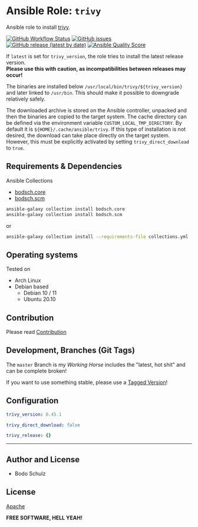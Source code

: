 
# Ansible Role:  `trivy` 

Ansible role to install [trivy](https://github.com/aquasecurity/trivy).

[![GitHub Workflow Status](https://img.shields.io/github/actions/workflow/status/bodsch/ansible-trivy/main.yml?branch=main)][ci]
[![GitHub issues](https://img.shields.io/github/issues/bodsch/ansible-trivy)][issues]
[![GitHub release (latest by date)](https://img.shields.io/github/v/release/bodsch/ansible-trivy)][releases]
[![Ansible Quality Score](https://img.shields.io/ansible/quality/50067?label=role%20quality)][quality]

[ci]: https://github.com/bodsch/ansible-trivy/actions
[issues]: https://github.com/bodsch/ansible-trivy/issues?q=is%3Aopen+is%3Aissue
[releases]: https://github.com/bodsch/ansible-trivy/releases
[quality]: https://galaxy.ansible.com/bodsch/trivy

If `latest` is set for `trivy_version`, the role tries to install the latest release version.  
**Please use this with caution, as incompatibilities between releases may occur!**

The binaries are installed below `/usr/local/bin/trivy/${trivy_version}` and later linked to `/usr/bin`. 
This should make it possible to downgrade relatively safely.

The downloaded archive is stored on the Ansible controller, unpacked and then the binaries are copied to the target system.
The cache directory can be defined via the environment variable `CUSTOM_LOCAL_TMP_DIRECTORY`. 
By default it is `${HOME}/.cache/ansible/trivy`.
If this type of installation is not desired, the download can take place directly on the target system. 
However, this must be explicitly activated by setting `trivy_direct_download` to `true`.

## Requirements & Dependencies

Ansible Collections

- [bodsch.core](https://github.com/bodsch/ansible-collection-core)
- [bodsch.scm](https://github.com/bodsch/ansible-collection-scm)

```bash
ansible-galaxy collection install bodsch.core
ansible-galaxy collection install bodsch.scm
```
or
```bash
ansible-galaxy collection install --requirements-file collections.yml
```

## Operating systems

Tested on

* Arch Linux
* Debian based
    - Debian 10 / 11
    - Ubuntu 20.10


## Contribution

Please read [Contribution](CONTRIBUTING.md)

## Development,  Branches (Git Tags)

The `master` Branch is my *Working Horse* includes the "latest, hot shit" and can be complete broken!

If you want to use something stable, please use a [Tagged Version](https://github.com/bodsch/ansible-trivy/tags)!

## Configuration

```yaml
trivy_version: 0.45.1

trivy_direct_download: false

trivy_release: {}
```

---

## Author and License

- Bodo Schulz

## License

[Apache](LICENSE)

**FREE SOFTWARE, HELL YEAH!**
